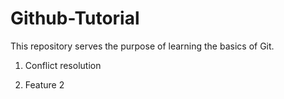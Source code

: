 # Github-Tutorial

This repository serves the purpose of learning the basics of Git.

1. Conflict resolution

2. Feature 2